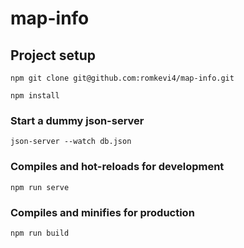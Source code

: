 # map-info

## Project setup
```
npm git clone git@github.com:romkevi4/map-info.git
```

```
npm install
```

### Start a dummy json-server
```
json-server --watch db.json
```
### Compiles and hot-reloads for development
```
npm run serve
```

### Compiles and minifies for production
```
npm run build
```
